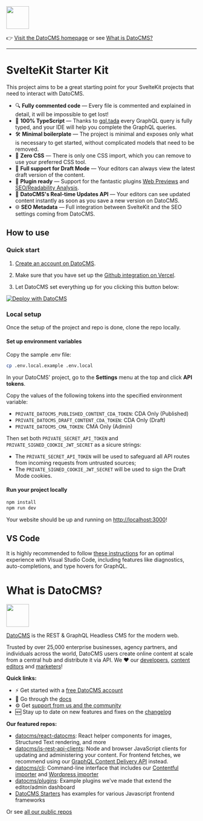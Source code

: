 <!--datocms-autoinclude-header start--><a href="https://www.datocms.com/"><img src="https://www.datocms.com/images/full_logo.svg" height="60"></a>

👉 [Visit the DatoCMS homepage](https://www.datocms.com) or see [What is DatoCMS?](#what-is-datocms)

---

<!--datocms-autoinclude-header end-->

# SvelteKit Starter Kit

This project aims to be a great starting point for your SvelteKit projects that need to interact with DatoCMS.

- 🔍 **Fully commented code** — Every file is commented and explained in detail, it will be impossible to get lost!
- 💯 **100% TypeScript** — Thanks to [gql.tada](https://gql-tada.0no.co/) every GraphQL query is fully typed, and your IDE will help you complete the GraphQL queries.
- 🛠️ **Minimal boilerplate** — The project is minimal and exposes only what is necessary to get started, without complicated models that need to be removed.
- 🚫 **Zero CSS** — There is only one CSS import, which you can remove to use your preferred CSS tool.
- 📝 **Full support for Draft Mode** — Your editors can always view the latest draft version of the content.
- 🧩 **Plugin ready** — Support for the fantastic plugins [Web Previews](https://www.datocms.com/marketplace/plugins/i/datocms-plugin-web-previews) and [SEO/Readability Analysis](https://www.datocms.com/marketplace/plugins/i/datocms-plugin-seo-readability-analysis).
- 🔄 **DatoCMS's Real-time Updates API** — Your editors can see updated content instantly as soon as you save a new version on DatoCMS.
- 🌐 **SEO Metadata** — Full integration between SvelteKit and the SEO settings coming from DatoCMS.

## How to use

### Quick start

1. [Create an account on DatoCMS](https://datocms.com).

2. Make sure that you have set up the [Github integration on Vercel](https://vercel.com/docs/git/vercel-for-github).

3. Let DatoCMS set everything up for you clicking this button below:

[![Deploy with DatoCMS](https://dashboard.datocms.com/deploy/button.svg)](https://dashboard.datocms.com/deploy?repo=datocms%2Fsveltekit-starter-kit%3Amain)

### Local setup

Once the setup of the project and repo is done, clone the repo locally.

#### Set up environment variables

Copy the sample .env file:

```bash
cp .env.local.example .env.local
```

In your DatoCMS' project, go to the **Settings** menu at the top and click **API tokens**.

Copy the values of the following tokens into the specified environment variable:

- `PRIVATE_DATOCMS_PUBLISHED_CONTENT_CDA_TOKEN`: CDA Only (Published)
- `PRIVATE_DATOCMS_DRAFT_CONTENT_CDA_TOKEN`: CDA Only (Draft)
- `PRIVATE_DATOCMS_CMA_TOKEN`: CMA Only (Admin)

Then set both `PRIVATE_SECRET_API_TOKEN` and `PRIVATE_SIGNED_COOKIE_JWT_SECRET` as a sicure strings:

- The `PRIVATE_SECRET_API_TOKEN` will be used to safeguard all API routes from incoming requests from untrusted sources;
- The `PRIVATE_SIGNED_COOKIE_JWT_SECRET` will be used to sign the Draft Mode cookies.

#### Run your project locally

```bash
npm install
npm run dev
```

Your website should be up and running on [http://localhost:3000](http://localhost:3000)!

## VS Code

It is highly recommended to follow [these instructions](https://gql-tada.0no.co/get-started/installation#vscode-setup) for an optimal experience with Visual Studio Code, including features like diagnostics, auto-completions, and type hovers for GraphQL.

## <!--datocms-autoinclude-footer start-->

# What is DatoCMS?

<a href="https://www.datocms.com/"><img src="https://www.datocms.com/images/full_logo.svg" height="60"></a>

[DatoCMS](https://www.datocms.com/) is the REST & GraphQL Headless CMS for the modern web.

Trusted by over 25,000 enterprise businesses, agency partners, and individuals across the world, DatoCMS users create online content at scale from a central hub and distribute it via API. We ❤️ our [developers](https://www.datocms.com/team/best-cms-for-developers), [content editors](https://www.datocms.com/team/content-creators) and [marketers](https://www.datocms.com/team/cms-digital-marketing)!

**Quick links:**

- ⚡️ Get started with a [free DatoCMS account](https://dashboard.datocms.com/signup)
- 🔖 Go through the [docs](https://www.datocms.com/docs)
- ⚙️ Get [support from us and the community](https://community.datocms.com/)
- 🆕 Stay up to date on new features and fixes on the [changelog](https://www.datocms.com/product-updates)

**Our featured repos:**

- [datocms/react-datocms](https://github.com/datocms/react-datocms): React helper components for images, Structured Text rendering, and more
- [datocms/js-rest-api-clients](https://github.com/datocms/js-rest-api-clients): Node and browser JavaScript clients for updating and administering your content. For frontend fetches, we recommend using our [GraphQL Content Delivery API](https://www.datocms.com/docs/content-delivery-api) instead.
- [datocms/cli](https://github.com/datocms/cli): Command-line interface that includes our [Contentful importer](https://github.com/datocms/cli/tree/main/packages/cli-plugin-contentful) and [Wordpress importer](https://github.com/datocms/cli/tree/main/packages/cli-plugin-wordpress)
- [datocms/plugins](https://github.com/datocms/plugins): Example plugins we've made that extend the editor/admin dashboard
- [DatoCMS Starters](https://www.datocms.com/marketplace/starters) has examples for various Javascript frontend frameworks

Or see [all our public repos](https://github.com/orgs/datocms/repositories?q=&type=public&language=&sort=stargazers)

<!--datocms-autoinclude-footer end-->
